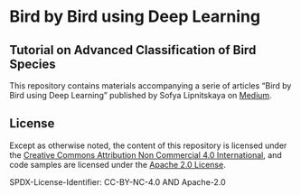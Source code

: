 # Bird by Bird using Deep Learning
## Tutorial on Advanced Classification of Bird Species

This repository contains materials accompanying a serie of articles “Bird by Bird using Deep Learning” published by Sofya Lipnitskaya on [Medium](https://medium.com/@slipnitskaya). 

## License
Except as otherwise noted, the content of this repository is licensed under the [Creative Commons Attribution Non Commercial 4.0 International](https://creativecommons.org/licenses/by-nc/4.0/legalcode), and code samples are licensed under the [Apache 2.0 License](https://www.apache.org/licenses/LICENSE-2.0).

SPDX-License-Identifier: CC-BY-NC-4.0 AND Apache-2.0
